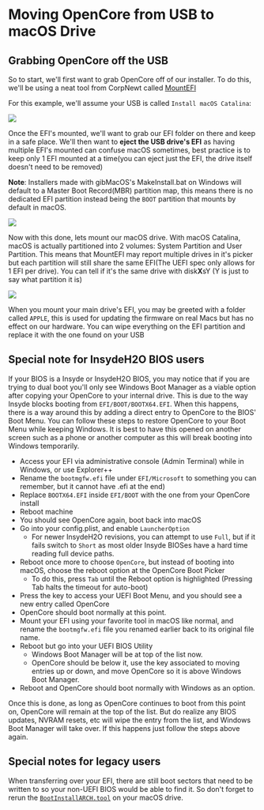 # Moving OpenCore from USB to macOS Drive

## Grabbing OpenCore off the USB

So to start, we'll first want to grab OpenCore off of our installer. To do this, we'll be using a neat tool from CorpNewt called [MountEFI](https://github.com/corpnewt/MountEFI)

For this example, we'll assume your USB is called `Install macOS Catalina`:

![](../images/post-install/oc2hdd-md/usb-mount.png)

Once the EFI's mounted, we'll want to grab our EFI folder on there and keep in a safe place. We'll then want to **eject the USB drive's EFI** as having multiple EFI's mounted can confuse macOS sometimes, best practice is to keep only 1 EFI mounted at a time(you can eject just the EFI, the drive itself doesn't need to be removed)

**Note**: Installers made with gibMacOS's MakeInstall.bat on Windows will default to a Master Boot Record(MBR) partition map, this means there is no dedicated EFI partition instead being the `BOOT` partition that mounts by default in macOS.

![](../images/post-install/oc2hdd-md/hdd-mount.png)

Now with this done, lets mount our macOS drive. With macOS Catalina, macOS is actually partitioned into 2 volumes: System Partition and User Partition. This means that MountEFI may report multiple drives in it's picker but each partition will still share the same EFI(The UEFI spec only allows for 1 EFI per drive). You can tell if it's the same drive with disk**X**sY (Y is just to say what partition it is)

![](../images/post-install/oc2hdd-md/hdd-clean.png)

When you mount your main drive's EFI, you may be greeted with a folder called `APPLE`, this is used for updating the firmware on real Macs but has no effect on our hardware. You can wipe everything on the EFI partition and replace it with the one found on your USB

## Special note for InsydeH2O BIOS users

If your BIOS is a Insyde or InsydeH2O BIOS, you may notice that if you are trying to dual boot you'll only see Windows Boot Manager as a viable option after copying your OpenCore to your internal drive.  This is due to the way Insyde blocks booting from `EFI/BOOT/BOOTX64.EFI`.  When this happens, there is a way around this by adding a direct entry to OpenCore to the BIOS' Boot Menu.  You can follow these steps to restore OpenCore to your Boot Menu while keeping Windows.  It is best to have this opened on another screen such as a phone or another computer as this will break booting into Windows temporarily.

* Access your EFI via administrative console (Admin Terminal) while in Windows, or use Explorer++
* Rename the `bootmgfw.efi` file under `EFI/Microsoft` to something you can remember, but it cannot have .efi at the end)
* Replace `BOOTX64.EFI` inside `EFI/BOOT` with the one from your OpenCore install
* Reboot machine
* You should see OpenCore again, boot back into macOS
* Go into your config.plist, and enable `LauncherOption`
  * For newer InsydeH2O revisions, you can attempt to use `Full`, but if it fails switch to `Short` as most older Insyde BIOSes have a hard time reading full device paths.
* Reboot once more to choose `OpenCore`, but instead of booting into macOS, choose the reboot option at the OpenCore Boot Picker
  * To do this, press `Tab` until the Reboot option is highlighted (Pressing Tab halts the timeout for auto-boot)
* Press the key to access your UEFI Boot Menu, and you should see a new entry called OpenCore
* OpenCore should boot normally at this point.
* Mount your EFI using your favorite tool in macOS like normal, and rename the `bootmgfw.efi` file you renamed earlier back to its original file name.
* Reboot but go into your UEFI BIOS Utility
  * Windows Boot Manager will be at top of the list now.
  * OpenCore should be below it, use the key associated to moving entries up or down, and move OpenCore so it is above Windows Boot Manager.
* Reboot and OpenCore should boot normally with Windows as an option.

Once this is done, as long as OpenCore continues to boot from this point on, OpenCore will remain at the top of the list.  But do realize any BIOS updates, NVRAM resets, etc will wipe the entry from the list, and Windows Boot Manager will take over.  If this happens just follow the steps above again.

## Special notes for legacy users

When transferring over your EFI, there are still boot sectors that need to be written to so your non-UEFI BIOS would be able to find it. So don't forget to rerun the [`BootInstallARCH.tool`](https://dortania.github.io/OpenCore-Install-Guide/installer-guide/mac-install.html#legacy-setup) on your macOS drive.
